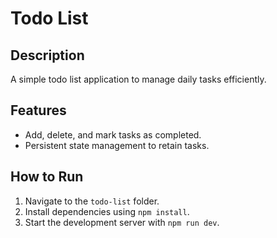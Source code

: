# Todo List

## Description
A simple todo list application to manage daily tasks efficiently.

## Features
- Add, delete, and mark tasks as completed.
- Persistent state management to retain tasks.

## How to Run
1. Navigate to the `todo-list` folder.
2. Install dependencies using `npm install`.
3. Start the development server with `npm run dev`.
